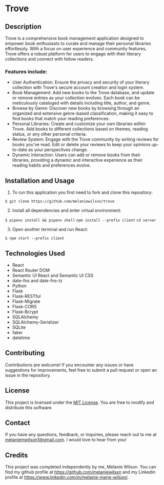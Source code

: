 # Trove

## Description

Trove is a comprehensive book management application designed to empower book enthusiasts to curate and manage their personal libraries effortlessly. With a focus on user experience and community features, Trove offers a robust platform for users to engage with their literary collections and connect with fellow readers.

### Features include:
- User Authentication: Ensure the privacy and security of your literary collection with Trove's secure account creation and login system.
- Book Management: Add new books to the Trove database, and update or remove entries as your collection evolves. Each book can be meticulously cataloged with details including title, author, and genre.
- Browse by Genre: Discover new books by browsing through an organized and extensive genre-based classification, making it easy to find books that match your reading preferences.
- Personal Libraries: Create and customize your own libraries within Trove. Add books to different collections based on themes, reading status, or any other personal criteria.
- Review System: Engage with the Trove community by writing reviews for books you’ve read. Edit or delete your reviews to keep your opinions up-to-date as your perspectives change.
- Dynamic Interaction: Users can add or remove books from their libraries, providing a dynamic and interactive experience as their reading habits and preferences evolve.

## Installation and Usage

1. To run this application you first need to fork and clone this repository: 

`$ git clone https://github.com/melaniewilsxn/trove`

2. Install all dependencies and enter virtual environment:

`$ pipenv install && pipenv shell`
 `npm install --prefix client`
 `cd server`

3. Open another terminal and run React:

`$ npm start --prefix client`

## Technologies Used
- React
- React Router DOM
- Semantic UI React and Semantic UI CSS
- date-fns and date-fns-tz
- Python
- Flask
- Flask-RESTful
- Flask-Migrate
- Flask-CORS
- Flask-Bcrypt
- SQLAlchemy
- SQLAlchemy-Serializer
- SQLite
- faker
- datetime

## Contributing

Contributions are welcome! If you encounter any issues or have suggestions for improvements, feel free to submit a pull request or open an issue in the repository.

## License

This project is licensed under the [MIT License](https://opensource.org/licenses/MIT). You are free to modify and distribute this software.

## Contact

If you have any questions, feedback, or inquiries, please reach out to me at melaniemwilson1@gmail.com. I would love to hear from you!

## Credits

This project was completed independently by me, Melanie Wilson. You can find my github profile at https://github.com/melaniewilsxn and my Linkedin profile at https://www.linkedin.com/in/melanie-marie-wilson/.